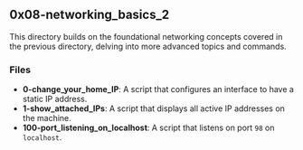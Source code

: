 ## 0x08-networking_basics_2

This directory builds on the foundational networking concepts covered in the previous directory, delving into more advanced topics and commands.

### Files
- **0-change_your_home_IP**: A script that configures an interface to have a static IP address.
- **1-show_attached_IPs**: A script that displays all active IP addresses on the machine.
- **100-port_listening_on_localhost**: A script that listens on port `98` on `localhost`.
